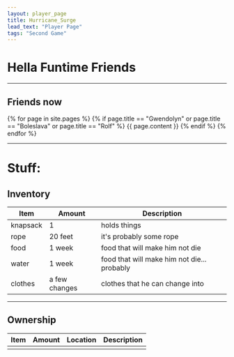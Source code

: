 ```yaml
---
layout: player_page
title: Hurricane_Surge
lead_text: "Player Page"
tags: "Second Game"
---
```

# Hella Funtime Friends

***

## Friends now

{% for page in site.pages %}
{% if page.title == "Gwendolyn"  or page.title == "Boleslava" or page.title == "Rolf" %}
{{ page.content }}
{% endif %}
{% endfor %}

***

# Stuff:

## Inventory

  | Item | Amount |  Description |
  |------|---------|-------------|
  | knapsack | 1 | holds things |
  | rope | 20 feet | it's probably some rope |
  | food | 1 week | food that will make him not die |
  | water | 1 week | food that will make him not die... probably |
  | clothes | a few changes | clothes that he can change into |
  
***

## Ownership
  
  | Item | Amount |  Location | Description |
  |------|---------|----------|-------------|
  | | | | |
